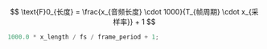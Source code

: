 $$
\text{F}0_{长度} = \frac{x_{音频长度} \cdot 1000}{T_{帧周期} \cdot x_{采样率}} + 1
$$

```c++
1000.0 * x_length / fs / frame_period + 1;
```


